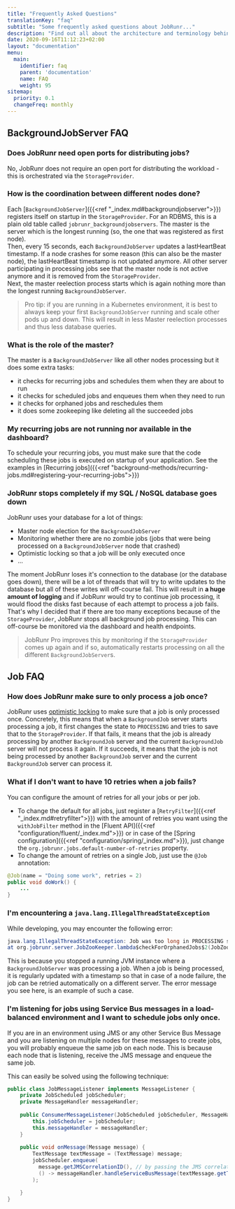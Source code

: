 ```yaml
---
title: "Frequently Asked Questions"
translationKey: "faq"
subtitle: "Some frequently asked questions about JobRunr..."
description: "Find out all about the architecture and terminology behind JobRunr"
date: 2020-09-16T11:12:23+02:00
layout: "documentation"
menu: 
  main: 
    identifier: faq
    parent: 'documentation'
    name: FAQ
    weight: 95
sitemap:
  priority: 0.1
  changeFreq: monthly
---
```


## BackgroundJobServer FAQ
### Does JobRunr need open ports for distributing jobs?
No, JobRunr does not require an open port for distributing the workload - this is orchestrated via the `StorageProvider`.

### How is the coordination between different nodes done?
Each [`BackgroundJobServer`]({{<ref "_index.md#backgroundjobserver">}}) registers itself on startup in the `StorageProvider`. For an RDBMS, this is a plain old table called `jobrunr_backgroundjobservers`. The master is the server which is the longest running (so, the one that was registered as first node).  
Then, every 15 seconds, each `BackgroundJobServer` updates a lastHeartBeat timestamp. If a node crashes for some reason (this can also be the master node), the lastHeartBeat timestamp is not updated anymore. All other server participating in processing jobs see that the master node is not active anymore and it is removed from the `StorageProvider`.  
Next, the master reelection process starts which is again nothing more than the longest running `BackgroundJobServer`.

> Pro tip: if you are running in a Kubernetes environment, it is best to always keep your first `BackgroundJobServer` running and scale other pods up and down. This will result in less Master reelection processes and thus less database queries.

### What is the role of the master?
The master is a `BackgroundJobServer` like all other nodes processing but it does some extra tasks:
- it checks for recurring jobs and schedules them when they are about to run
- it checks for scheduled jobs and enqueues them when they need to run
- it checks for orphaned jobs and reschedules them
- it does some zookeeping like deleting all the succeeded jobs

### My recurring jobs are not running nor available in the dashboard?
To schedule your recurring jobs, you must make sure that the code scheduling these jobs is executed on startup of your application. See the examples in [Recurring jobs]({{<ref "background-methods/recurring-jobs.md#registering-your-recurring-jobs">}})

### JobRunr stops completely if my SQL / NoSQL database goes down
JobRunr uses your database for a lot of things: 
- Master node election for the `BackgroundJobServer`
- Monitoring whether there are no zombie jobs (jobs that were being processed on a `BackgroundJobServer` node that crashed)
- Optimistic locking so that a job will be only executed once
- ... 

The moment JobRunr loses it's connection to the database (or the database goes down), there will be a lot of threads that will try to write updates to the database but all of these writes will off-course fail. This will result in __a huge amount of logging__ and if JobRunr would try to continue job processing, it would flood the disks fast because of each attempt to process a job fails. That's why I decided that if there are too many exceptions because of the `StorageProvider`, JobRunr stops all background job processing. This can off-course be monitored via the dashboard and health endpoints.

> JobRunr Pro improves this by monitoring if the `StorageProvider` comes up again and if so, automatically restarts processing on all the different `BackgroundJobServer`s.

<!-- ### How can I control the amount of workers per BackgroundJobServer? -->

## Job FAQ

### How does JobRunr make sure to only process a job once?
JobRunr uses [optimistic locking](https://en.wikipedia.org/wiki/Optimistic_concurrency_control) to make sure that a job is only processed once. 
Concretely, this means that when a `BackgroundJob` server starts processing a job, it first changes the state to `PROCESSING` and tries to save that to the `StorageProvider`. If that fails, it means that the job is already processing by another `BackgroundJob` server and the current `BackgroundJob` server will not process it again. 
If it succeeds, it means that the job is not being processed by another `BackgroundJob` server and the current `BackgroundJob` server can process it.



### What if I don't want to have 10 retries when a job fails?
You can configure the amount of retries for all your jobs or per job.
- To change the default for all jobs, just register a [`RetryFilter`]({{<ref "_index.md#retryfilter">}}) with the amount of retries you want using the `withJobFilter` method in the [Fluent API]({{<ref "configuration/fluent/_index.md">}}) or in case of the [Spring configuration]({{<ref "configuration/spring/_index.md">}}), just change the `org.jobrunr.jobs.default-number-of-retries` property.
- To change the amount of retries on a single Job, just use the `@Job` annotation:

```java
@Job(name = "Doing some work", retries = 2)
public void doWork() {
    ...
}
```

### I'm encountering a `java.lang.IllegalThreadStateException`
While developing, you may encounter the following error:

```java
java.lang.IllegalThreadStateException: Job was too long in PROCESSING state without being updated.
at org.jobrunr.server.JobZooKeeper.lambda$checkForOrphanedJobs$2(JobZooKeeper.java:134)
```

This is because you stopped a running JVM instance where a `BackgroundJobServer` was processing a job. When a job is being processed, it is regularly updated with a timestamp so that in case of a node failure, the job can be retried automatically on a different server. The error message you see here, is an example of such a case.

### I'm listening for jobs using Service Bus messages in a load-balanced environment and I want to schedule jobs only once.
If you are in an environment using JMS or any other Service Bus Message and you are listening on multiple nodes for these messages to create jobs, you will probably enqueue the same job on each node. This is because each node that is listening, receive the JMS message and enqueue the same job.

This can easily be solved using the following technique:

```java
public class JobMessageListener implements MessageListener {
    private JobScheduled jobScheduler;
    private MessageHandler messageHandler;
 
    public ConsumerMessageListener(JobScheduled jobScheduler, MessageHandler messageHandler) {
        this.jobScheduler = jobScheduler;
        this.messageHandler = messageHandler;
    }
 
    public void onMessage(Message message) {
        TextMessage textMessage = (TextMessage) message;
        jobScheduler.enqueue(
          message.getJMSCorrelationID(), // by passing the JMS correlation id, this will be the id of the job and thus unique.
          () -> messageHandler.handleServiceBusMessage(textMessage.getText())
        );

    }
}
```